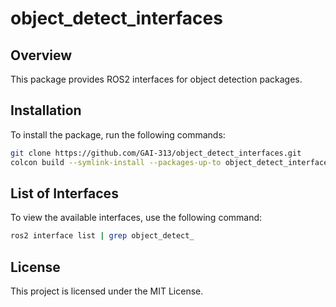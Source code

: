 # object_detect_interfaces

## Overview

This package provides ROS2 interfaces for object detection packages.

## Installation

To install the package, run the following commands:

```bash
git clone https://github.com/GAI-313/object_detect_interfaces.git
colcon build --symlink-install --packages-up-to object_detect_interfaces
```

## List of Interfaces

To view the available interfaces, use the following command:

```bash
ros2 interface list | grep object_detect_
```

## License

This project is licensed under the MIT License.